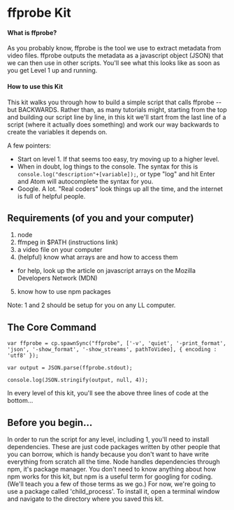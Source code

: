 # ffprobe Kit

#### What is ffprobe?
As you probably know, ffprobe is the tool we use to extract metadata from video files. ffprobe outputs the metadata as a javascript object (JSON) that we can then use in other scripts. You'll see what this looks like as soon as you get Level 1 up and running.

#### How to use this Kit
This kit walks you through how to build a simple script that calls ffprobe -- but BACKWARDS. Rather than, as many tutorials might, starting from the top and building our script line by line, in this kit we'll start from the last line of a script (where it actually does something) and work our way backwards to create the variables it depends on.

A few pointers:
  * Start on level 1. If that seems too easy, try moving up to a higher level.
  * When in doubt, log things to the console. The syntax for this is `console.log("description"+[variable]);`, or type "log" and hit Enter and Atom will autocomplete the syntax for you.
  * Google. A lot. "Real coders" look things up all the time, and the internet is full of helpful people.

## Requirements (of you and your computer)
1. node
2. ffmpeg in $PATH (instructions link)
3. a video file on your computer
4. (helpful) know what arrays are and how to access them
  * for help, look up the article on javascript arrays on the Mozilla Developers Network (MDN)
5. know how to use npm packages

Note: 1 and 2 should be setup for you on any LL computer.

## The Core Command
```
var ffprobe = cp.spawnSync("ffprobe", ['-v', 'quiet', '-print_format', 'json', '-show_format', '-show_streams', pathToVideo], { encoding : 'utf8' });

var output = JSON.parse(ffprobe.stdout);

console.log(JSON.stringify(output, null, 4));
```

In every level of this kit, you'll see the above three lines of code at the bottom...

## Before you begin...

In order to run the script for any level, including 1, you'll need to install dependencies. These are just code packages written by other people that you can borrow, which is handy because you don't want to have write everything from scratch all the time. Node handles dependencies through npm, it's package manager. You don't need to know anything about how npm works for this kit, but npm is a useful term for googling for coding. (We'll teach you a few of those terms as we go.) For now, we're going to use a package called 'child_process'. To install it, open a terminal window and navigate to the directory where you saved this kit.
